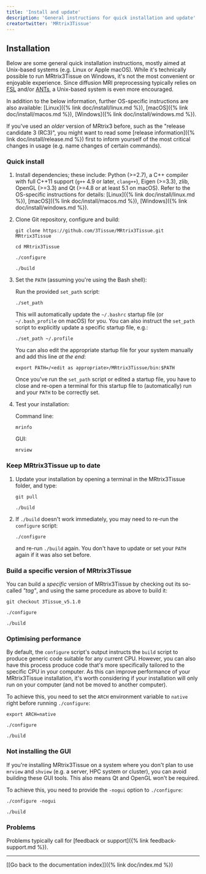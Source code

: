 ```yaml
---
title: 'Install and update'
description: 'General instructions for quick installation and update'
creatortwitter: 'MRtrix3Tissue'
---
```


## Installation

Below are some general quick installation instructions, mostly aimed at Unix-based systems (e.g. Linux or Apple macOS). While it's technically possible to run MRtrix3Tissue on Windows, it's not the most convenient or enjoyable experience. Since diffusion MRI preprocessing typically relies on [FSL](https://fsl.fmrib.ox.ac.uk) and/or [ANTs](http://stnava.github.io/ANTs), a Unix-based system is even more encouraged.

In addition to the below information, further OS-specific instructions are also available: [Linux]({% link doc/install/linux.md %}), [macOS]({% link doc/install/macos.md %}), [Windows]({% link doc/install/windows.md %}).

If you've used an _older_ version of MRtrix3 before, such as the "release candidate 3 (RC3)", you might want to read some [release information]({% link doc/install/release.md %}) first to inform yourself of the most critical changes in usage (e.g. name changes of certain commands).

### Quick install

1. Install dependencies; these include: Python (>=2.7), a C++ compiler with full C++11 support (`g++` 4.9 or later, `clang++`), Eigen (>=3.3), zlib, OpenGL (>=3.3) and Qt (>=4.8 or at least 5.1 on macOS). Refer to the OS-specific instructions for details: [Linux]({% link doc/install/linux.md %}), [macOS]({% link doc/install/macos.md %}), [Windows]({% link doc/install/windows.md %}).

2. Clone Git repository, configure and build:

   ```
   git clone https://github.com/3Tissue/MRtrix3Tissue.git MRtrix3Tissue
   
   cd MRtrix3Tissue
   
   ./configure
   
   ./build
   ```

3. Set the `PATH` (assuming you're using the Bash shell):

   Run the provided `set_path` script:

   ```
   ./set_path
   ```

   This will automatically update the `~/.bashrc` startup file (or `~/.bash_profile` on macOS) for you. You can also instruct the `set_path` script to explicitly update a specific startup file, e.g.:

   ```
   ./set_path ~/.profile
   ```

   You can also edit the appropriate startup file for your system manually and add this line _at the end_:

   ```
   export PATH=/<edit as appropriate>/MRtrix3Tissue/bin:$PATH
   ```

   Once you've run the `set_path` script or edited a startup file, you have to close and re-open a terminal for this startup file to (automatically) run and your `PATH` to be correctly set.

4. Test your installation:

    Command line:

    ```
    mrinfo
    ```

    GUI:

    ```
    mrview
    ```

### Keep MRtrix3Tissue up to date

1. Update your installation by opening a terminal in the MRtrix3Tissue folder, and type:

   ```
   git pull

   ./build
   ```

2. If `./build` doesn't work immediately, you may need to re-run the `configure` script:

   ```
   ./configure
   ```

   and re-run `./build` again. You don't have to update or set your `PATH` again if it was also set before.

### Build a specific version of MRtrix3Tissue

You can build a _specific_ version of MRtrix3Tissue by checking out its so-called _"tag"_, and using the same procedure as above to build it:

```
git checkout 3Tissue_v5.1.0

./configure

./build
```

### Optimising performance

By default, the `configure` script's output instructs the `build` script to produce generic code suitable for any current CPU. However, you can also have this process produce code that's more specifically tailored to the specific CPU in your computer. As this can improve performance of your MRtrix3Tissue installation, it's worth considering if your installation will only run on your computer (and not be moved to another computer).

To achieve this, you need to set the `ARCH` environment variable to `native` right before running `./configure`:

```
export ARCH=native

./configure

./build
```

### Not installing the GUI

If you're installing MRtrix3Tissue on a system where you don't plan to use `mrview` and `shview` (e.g. a server, HPC system or cluster), you can avoid building these GUI tools. This also means Qt and OpenGL won't be required.

To achieve this, you need to provide the `-nogui` option to `./configure`:

```
./configure -nogui

./build
```

### Problems

Problems typically call for [feedback or support]({% link feedback-support.md %}).

* * *

[[Go back to the documentation index]]({% link doc/index.md %})
